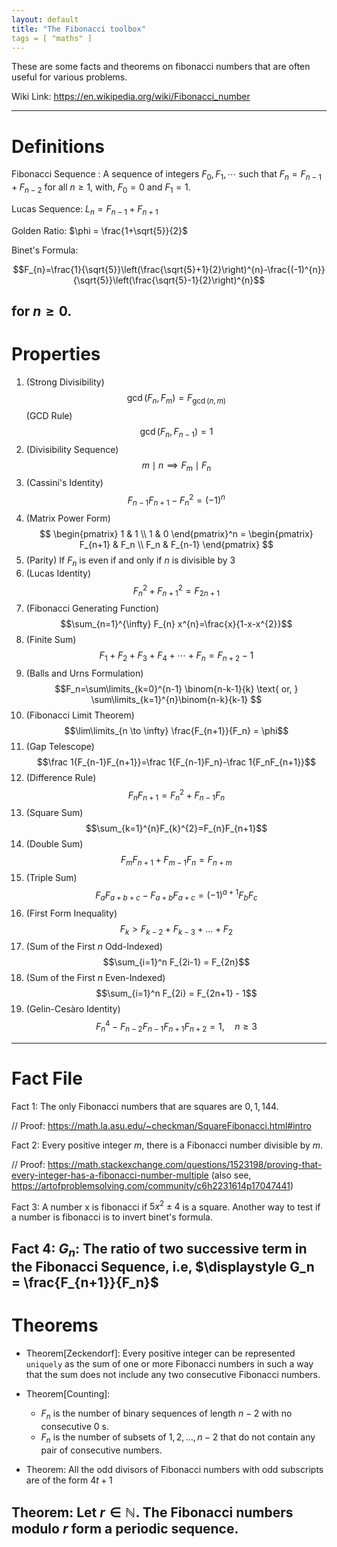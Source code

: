 ```yaml
---
layout: default
title: "The Fibonacci toolbox"
tags = [ "maths" ]
---
```


These are some facts and theorems on fibonacci numbers that are often useful for various problems.

Wiki Link: https://en.wikipedia.org/wiki/Fibonacci_number

----

# Definitions

Fibonacci Sequence : A sequence of integers $F_0, F_1, \cdots$ such that $F_{n} = F_{n-1} + F_{n - 2}$ for all $n \geqslant 1$, with, $F_0 = 0$ and $F_1 = 1$. 

Lucas Sequence: $L_n = F_{n-1} + F_{n + 1}$

Golden Ratio: $\phi =	\frac{1+\sqrt{5}}{2}$

Binet's Formula:

$$F_{n}=\frac{1}{\sqrt{5}}\left(\frac{\sqrt{5}+1}{2}\right)^{n}-\frac{(-1)^{n}}{\sqrt{5}}\left(\frac{\sqrt{5}-1}{2}\right)^{n}$$

for $n \geq 0$.
---

# Properties


1. (Strong Divisibility) $$\operatorname{gcd}(F_n,F_m)= F_{\operatorname{gcd}(n,m)}$$
   (GCD Rule) $$\operatorname{gcd}\left(F_{n}, F_{n-1}\right)=1$$
2. (Divisibility Sequence) $$m \mid n \implies F_m \mid F_n$$
3. (Cassini's Identity) $$F_{n-1}F_{n+1} - {F_n}^2 = (-1)^n$$
4. (Matrix Power Form) $$
\begin{pmatrix} 1 & 1 \\ 1 & 0 \end{pmatrix}^n =
\begin{pmatrix} F_{n+1} & F_n \\ F_n & F_{n-1} \end{pmatrix}
$$
5. (Parity) If $F_n$ is even if and only if $n$ is divisible by $3$
6. (Lucas Identity) $$F_n^2+F_{n+1}^2 = F_{2n+1}  $$
7. (Fibonacci Generating Function) $$\sum_{n=1}^{\infty} F_{n} x^{n}=\frac{x}{1-x-x^{2}}$$
8. (Finite Sum) $$F_1 + F_2 + F_3 + F_4 + \cdots + F_n = F_{n+2} - 1$$
9. (Balls and Urns Formulation) $$F_n=\sum\limits_{k=0}^{n-1} \binom{n-k-1}{k} \text{ or, } 	\sum\limits_{k=1}^{n}\binom{n-k}{k-1} $$ 
10. (Fibonacci Limit Theorem) $$\lim\limits_{n \to \infty} \frac{F_{n+1}}{F_n} = \phi$$ 
11. (Gap Telescope) $$\frac 1{F_{n-1}F_{n+1}}=\frac 1{F_{n-1}F_n}-\frac 1{F_nF_{n+1}}$$
12. (Difference Rule) $$F_nF_{n+1}=F_n^2+F_{n-1}F_n$$
13. (Square Sum) $$\sum_{k=1}^{n}F_{k}^{2}=F_{n}F_{n+1}$$
14. (Double Sum)$$F_{m}F_{n+1} + F_{m-1}F_{n} = F_{n+m}$$
15. (Triple Sum) $$F_a F_{a+b+c}-F_{a+b}F_{a+c}=(-1)^{a+1} F_b F_c$$
16. (First Form Inequality) $$F_k > F_{k-2}+F_{k-3}+\ldots+F_2$$
17. (Sum of the First $n$ Odd-Indexed) $$\sum_{i=1}^n F_{2i-1} = F_{2n}$$
18. (Sum of the First $n$ Even-Indexed) $$\sum_{i=1}^n F_{2i} = F_{2n+1} - 1$$
18. (Gelin-Cesàro Identity) $$F_{n}^{4}-F_{n-2} F_{n-1} F_{n+1} F_{n+2}=1, \quad n \geq 3$$  

--- 

# Fact File

Fact 1: The only Fibonacci numbers that are squares are $0, 1, 144.$ 

// Proof: https://math.la.asu.edu/~checkman/SquareFibonacci.html#intro

Fact 2: Every positive integer $m$, there is a Fibonacci number divisible by $m$.

// Proof: https://math.stackexchange.com/questions/1523198/proving-that-every-integer-has-a-fibonacci-number-multiple (also see, https://artofproblemsolving.com/community/c6h2231614p17047441)

Fact 3: A number x is fibonacci if $5x^2 \pm 4$ is a square. Another way to test if a number is fibonacci is to invert binet's formula.

Fact 4: $G_n$: The ratio of two successive term in the Fibonacci Sequence, i.e, $\displaystyle G_n = \frac{F_{n+1}}{F_n}$
---

# Theorems

* Theorem[Zeckendorf]: Every positive integer can be represented `uniquely` as the sum of one or more Fibonacci numbers in such a way that the sum does not include any two consecutive Fibonacci numbers.

* Theorem[Counting]: 

   + $F_{n}$ is the number of binary sequences of length $n-2$ with no consecutive 0 s.
   + $F_{n}$ is the number of subsets of ${1,2, \ldots, n-2}$ that do not contain any pair of consecutive numbers.

*  Theorem: All the odd divisors of Fibonacci numbers with odd subscripts are of
the form $4t + 1$

Theorem: Let $r \in \mathbb{N}$. The Fibonacci numbers modulo $r$ form a periodic sequence.
---
